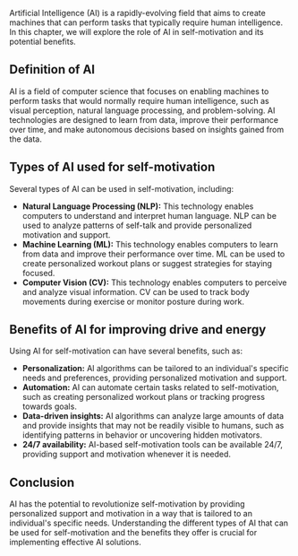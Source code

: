 

Artificial Intelligence (AI) is a rapidly-evolving field that aims to create machines that can perform tasks that typically require human intelligence. In this chapter, we will explore the role of AI in self-motivation and its potential benefits.

Definition of AI
----------------

AI is a field of computer science that focuses on enabling machines to perform tasks that would normally require human intelligence, such as visual perception, natural language processing, and problem-solving. AI technologies are designed to learn from data, improve their performance over time, and make autonomous decisions based on insights gained from the data.

Types of AI used for self-motivation
------------------------------------

Several types of AI can be used in self-motivation, including:

* **Natural Language Processing (NLP):** This technology enables computers to understand and interpret human language. NLP can be used to analyze patterns of self-talk and provide personalized motivation and support.
* **Machine Learning (ML):** This technology enables computers to learn from data and improve their performance over time. ML can be used to create personalized workout plans or suggest strategies for staying focused.
* **Computer Vision (CV):** This technology enables computers to perceive and analyze visual information. CV can be used to track body movements during exercise or monitor posture during work.

Benefits of AI for improving drive and energy
---------------------------------------------

Using AI for self-motivation can have several benefits, such as:

* **Personalization:** AI algorithms can be tailored to an individual's specific needs and preferences, providing personalized motivation and support.
* **Automation:** AI can automate certain tasks related to self-motivation, such as creating personalized workout plans or tracking progress towards goals.
* **Data-driven insights:** AI algorithms can analyze large amounts of data and provide insights that may not be readily visible to humans, such as identifying patterns in behavior or uncovering hidden motivators.
* **24/7 availability:** AI-based self-motivation tools can be available 24/7, providing support and motivation whenever it is needed.

Conclusion
----------

AI has the potential to revolutionize self-motivation by providing personalized support and motivation in a way that is tailored to an individual's specific needs. Understanding the different types of AI that can be used for self-motivation and the benefits they offer is crucial for implementing effective AI solutions.

